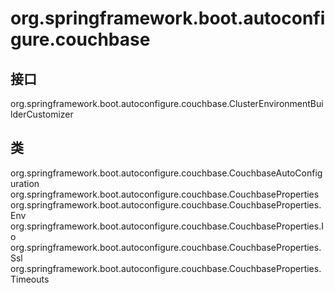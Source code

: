 # org.springframework.boot.autoconfigure.couchbase

## 接口

org.springframework.boot.autoconfigure.couchbase.ClusterEnvironmentBuilderCustomizer

## 类

org.springframework.boot.autoconfigure.couchbase.CouchbaseAutoConfiguration
org.springframework.boot.autoconfigure.couchbase.CouchbaseProperties
org.springframework.boot.autoconfigure.couchbase.CouchbaseProperties.Env
org.springframework.boot.autoconfigure.couchbase.CouchbaseProperties.Io
org.springframework.boot.autoconfigure.couchbase.CouchbaseProperties.Ssl
org.springframework.boot.autoconfigure.couchbase.CouchbaseProperties.Timeouts




